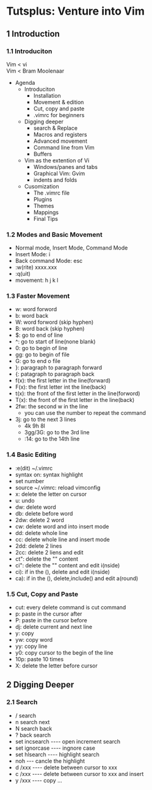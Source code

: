 Tutsplus: Venture into Vim
==========================
## 1 Introduction
### 1.1 Introduciton

Vim < vi  
Vim < Bram Moolenaar

* Agenda
	* Introduciton
		* Installation
		* Movement & edition
		* Cut, copy and paste
		* .vimrc for beginners
	* Digging deeper
		* search & Replace
		* Macros and registers
		* Advanced movement
		* Command line from Vim
		* Buffers
	* Vim as the extention of Vi
		* Windows/panes and tabs
		* Graphical Vim: Gvim
		* indents and folds
	* Cusomization
		* The .vimrc file
		* Plugins
		* Themes
		* Mappings
		* Final Tips

### 1.2 Modes and Basic Movement
* Normal mode, Insert Mode, Command Mode 
* Insert Mode: i
* Back command Mode: esc
* :w(rite) xxxx.xxx
* :q(uit)
* movement: h j k l

### 1.3 Faster Movement
* w: word forword
* b: word back
* W: word forword (skip hyphen)
* B: word back (skip hyphen)
* $: go to end of line
* ^: go to start of line(none blank)
* 0: go to begin of line
* gg: go to begin of file
* G: go to end o file
* }: paragraph to paragraph forward
* {: patagraph to paragraph back
* f(x): the first letter in the line(forward)
* F(x): the first letter int the line(back)
* t(x): the front of the first letter in the line(forword)
* T(x): the front of the first letter in the line(back)
* 2fw: the second w in the line
	* you can use the number to repeat the command
* 3j: go to the next 3 lines
	* 4k 9h 8l
	* 3gg/3G: go to the 3rd line
	* :14: go to the 14th line

### 1.4 Basic Editing
* :e(dit) ~/.vimrc
* syntax on: syntax highlight
* set number
* source ~/.vimrc: reload vimconfig
* x: delete the letter on cursor
* u: undo
* dw: delete word
* db: delete before word
* 2dw: delete 2 word
* cw: delete word and into insert mode
* dd: delete whole line
* cc: delete whole line and insert mode
* 2dd: delete 2 lines
* 2cc: delete 2 liens and edit
* ct": delete the "" content 
* ci": delete the "" content and edit i(nside)
* ci): if in the (), delete and edit i(nside)
* ca): if in the (), delete,include() and edit a(round)

### 1.5 Cut, Copy and Paste
* cut: every delete command is cut command
* p: paste in the cursor after 
* P: paste in the cursor before
* dj: delete current and next line
* y: copy
* yw: copy word
* yy: copy line
* y0: copy cursor to the begin of the line
* 10p: paste 10 times
* X: delete the letter before cursor 

## 2 Digging Deeper
### 2.1 Search
* / search
* n search next
* N search back
* ? back search
* set incsearch ---- open increment search
* set ignorcase ---- ingnore case
* set hlsearch ---- highlight search
* noh --- cancle the highlight
* d /xxx ---- delete between cursor to xxx
* c /xxx ---- delete between cursor to xxx and insert
* y /xxx ---- copy ...


